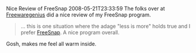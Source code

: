 Nice Review of FreeSnap
2008-05-21T23:33:59
The folks over at [Freewaregenius](http://www.freewaregenius.com/2008/05/21/freesnap-maximize-window-edges-individually/) did a nice review of my FreeSnap program. 

> ... this is one situation where the adage "less is more" holds true and I prefer [FreeSnap](http://mike-ward.net/freesnap). A nice program overall.

Gosh, makes me feel all warm inside.
